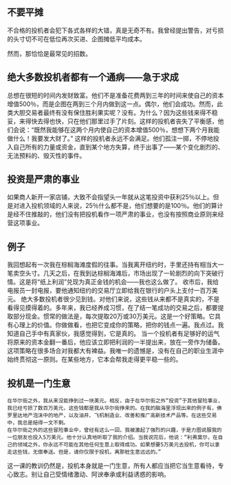 ## 不要平摊
不合格的投机者会犯下各式各样的大错，真是无奇不有。我曾经提出警告，对亏损的头寸切不可在低位再次买进、企图摊低平均成本。

然而，那恰恰是最常见的招数。

## 绝大多数投机者都有一个通病——急于求成
总想在很短的时间内发财致富。他们不是准备花费两到三年的时间来使自己的资本增值500％，而是企图在两到三个月内做到这一点。偶尔，他们会成功。然而，此类大胆交易者最终有没有保住胜利果实呢？没有。为什么？因为这些钱来得不稳妥，来得快去得也快，只在他们那里过手了片刻。这样的投机者丧失了平衡感，他们会说：“既然我能够在这两个月内使自己的资本增值500％，想想下两个月我能做什么！我要发大财了。”
这样的投机者永远不会满足。他们孤注一掷，不停地投入自己所有的力量或资金，直到某个地方失算，终于出事了——某个变化剧烈的、无法预料的、毁灭性的事件。

## 投资是严肃的事业
如果商人新开一家店铺，大致不会指望头一年就从这笔投资中获利25％以上。但是对进入投机领域的人来说，25％什么都不是，他们想要的是100％。他们的算计是经不住推敲的，他们没有把投机看作一项严肃的事业，也没有按照商业原则来经营这项事业。

## 例子
我回想起有一次我在棕榈海滩度假的往事。当我离开纽约时，手里还持有相当大一笔卖空头寸。几天之后，在我到达棕榈海滩后，市场出现了一轮剧烈的向下突破行情。这是将“纸上利润”兑现为真正金钱的机会——我也这么做了。
收市后，我给电报员一封电报，要他通知纽约的交易厅立即给我在银行的户头上支付一百万美元。
绝大多数投机者很少见到钱。对他们来说，这些钱从来都不是真实的，不是看得见摸得着的。多年来，我已经养成习惯，在了结一笔成功的交易之后，都要提取部分现金。惯常的做法是，每次提取20万或30万美元。这是一个好策略。它具有心理上的价值。你做做看，也把它变成你的策略，把你的钱点一遍。我点过。我知道自己手中有真家伙，我感觉得到，它是真的。
当一个投机者有足够好的运气将原来的资本金翻一番后，他应该立即把利润的一半提出来，放在一旁作为储备。这项策略在很多场合对我都大有裨益。我唯一的遗憾是，没有在自己的职业生涯中始终贯彻这一原则。在某些地方，它本会帮我走得更平稳一些的。

## 投机是一门生意

```
在华尔街之外，我从来没能挣到过一块美元。相反，由于在华尔街之外“投资”于其他冒险事业，我已经亏损了数百万美元，这些钱都是我从华尔街挣来的。在我的脑海里浮现出来的例子有，佛罗里达地产泡沫中的地产，以及油井、飞机制造业、改善和推广高新技术产品等。在这些交易中，我总是赔得一文不剩。
在华尔街之外的这些冒险事业中，曾经有这么一回，我被激起了强烈的兴趣，于是力图说服我的一位朋友也投入5万美元。他十分认真地听取了我的介绍。当我说完后，他说：“利弗莫尔，在自己的领域之外，你永远不可能在其他任何生意上取得成功。如果想要5万美元去投机，你可以拿走这些钱，无偿奉送。但是，请你仅限于投机，离那桩生意远远的。”
```

这一课的教训仍然是，投机本身就是一门生意，所有人都应当把它当生意看待，专心致志。别让自己受情绪激动、阿谀奉承或利益诱惑的影响。
